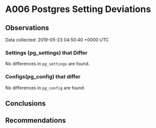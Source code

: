 # A006 Postgres Setting Deviations #

## Observations ##
Data collected: 2019-05-23 04:50:40 +0000 UTC  

### Settings (pg_settings) that Differ ###

No differences in `pg_settings` are found.

### Configs(pg_config) that differ ###

No differences in `pg_config` are found.



## Conclusions ##


## Recommendations ##

